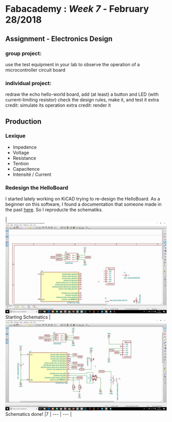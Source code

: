 # Fabacademy : *Week 7* - **February 28/2018**


## Assignment - Electronics Design

### group project:
   use the test equipment in your lab to observe the operation
      of a microcontroller circuit board
### individual project:
   redraw the echo hello-world board,
   add (at least) a button and LED (with current-limiting resistor)
   check the design rules, make it, and test it
   extra credit: simulate its operation
   extra credit: render it

## Production

### Lexique

* Impedence
* Voltage
* Resistance
* Tention
* Capacitence
* Intensité / Current

### Redesign the HelloBoard

I started lately working on KiCAD trying to re-design the HelloBoard. As a beginner on this software, I found a documentation that someone made in the past [here](http://archive.fabacademy.org/2017/fablabnervecentre/students/401/assignment6.html). So I reproducte the schematiks.

| ![kiCad](assets\img\week7\kiCad-01.jpg) Starting Schematics | ![kiCad](assets\img\week7\kiCad-02.jpg)  Schematics done! |7
| --- | --- |
